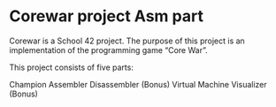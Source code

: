 # Corewar project     Asm part
Corewar is a School 42 project. The purpose of this project is an implementation of the programming game “Core War”.

This project consists of five parts:

Champion
Assembler
Disassembler (Bonus)
Virtual Machine
Visualizer (Bonus)
